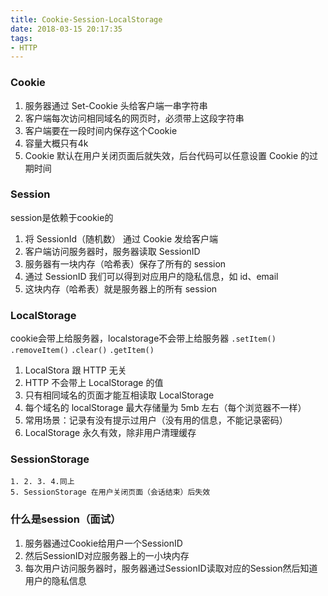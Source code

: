 ```yaml
---
title: Cookie-Session-LocalStorage
date: 2018-03-15 20:17:35
tags:
- HTTP
---
```

### Cookie

1. 服务器通过 Set-Cookie 头给客户端一串字符串
2. 客户端每次访问相同域名的网页时，必须带上这段字符串
3. 客户端要在一段时间内保存这个Cookie
4. 容量大概只有4k
5. Cookie 默认在用户关闭页面后就失效，后台代码可以任意设置 Cookie 的过期时间

### Session
session是依赖于cookie的
1. 将 SessionId（随机数） 通过 Cookie 发给客户端
2. 客户端访问服务器时，服务器读取 SessionID
3. 服务器有一块内存（哈希表）保存了所有的 session
4. 通过 SessionID 我们可以得到对应用户的隐私信息，如 id、email
5. 这块内存（哈希表）就是服务器上的所有 session

### LocalStorage
cookie会带上给服务器，localstorage不会带上给服务器
`.setItem()` `.removeItem()` `.clear()` `.getItem()`
1. LocalStora 跟 HTTP 无关
2. HTTP 不会带上 LocalStorage 的值
3. 只有相同域名的页面才能互相读取 LocalStorage
4. 每个域名的 localStorage 最大存储量为 5mb 左右（每个浏览器不一样）
5. 常用场景：记录有没有提示过用户（没有用的信息，不能记录密码）
6. LocalStorage 永久有效，除非用户清理缓存

### SessionStorage
    1. 2. 3. 4.同上
    5. SessionStorage 在用户关闭页面（会话结束）后失效

### 什么是session（面试）
 1. 服务器通过Cookie给用户一个SessionID
 2. 然后SessionID对应服务器上的一小块内存
 3. 每次用户访问服务器时，服务器通过SessionID读取对应的Session然后知道用户的隐私信息